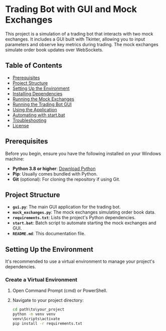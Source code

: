 # Trading Bot with GUI and Mock Exchanges

This project is a simulation of a trading bot that interacts with two mock exchanges. It includes a GUI built with Tkinter, allowing you to input parameters and observe key metrics during trading. The mock exchanges simulate order book updates over WebSockets.

## Table of Contents

- [Prerequisites](#prerequisites)
- [Project Structure](#project-structure)
- [Setting Up the Environment](#setting-up-the-environment)
- [Installing Dependencies](#installing-dependencies)
- [Running the Mock Exchanges](#running-the-mock-exchanges)
- [Running the Trading Bot GUI](#running-the-trading-bot-gui)
- [Using the Application](#using-the-application)
- [Automating with start.bat](#automating-with-startbat)
- [Troubleshooting](#troubleshooting)
- [License](#license)

## Prerequisites

Before you begin, ensure you have the following installed on your Windows machine:

- **Python 3.8 or higher**: [Download Python](https://www.python.org/downloads/windows/)
- **Pip**: Usually comes bundled with Python.
- **Git** (optional): For cloning the repository if using Git.

## Project Structure

- **`gui.py`**: The main GUI application for the trading bot.
- **`mock_exchanges.py`**: The mock exchanges simulating order book data.
- **`requirements.txt`**: Lists the project's Python dependencies.
- **`start.bat`**: Batch script to automate starting the mock exchanges and GUI.
- **`README.md`**: This documentation file.

## Setting Up the Environment

It's recommended to use a virtual environment to manage your project's dependencies.

### Create a Virtual Environment

1. Open Command Prompt (cmd) or PowerShell.
2. Navigate to your project directory:

   ```cmd
   cd path\to\your_project
   python -m venv venv
   venv\Scripts\activate
   pip install -r requirements.txt

   


